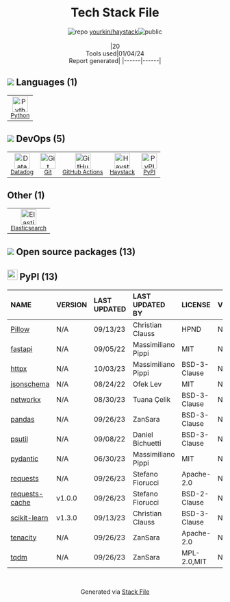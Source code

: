 <!--
&lt;--- Readme.md Snippet without images Start ---&gt;
## Tech Stack
yourkin/haystack is built on the following main stack:

- [Datadog](https://www.datadoghq.com/lpg/?utm_source=Advertisement&utm_medium=StackShare&utm_campaign=StackShare-Other) – Performance Monitoring
- [Elasticsearch](https://www.elastic.co/products/elasticsearch) – Search as a Service
- [Python](https://www.python.org) – Languages
- [GitHub Actions](https://github.com/features/actions) – Continuous Integration
- [Haystack](https://usehaystack.io) – Programming & Code Analytics

Full tech stack [here](/techstack.md)

&lt;--- Readme.md Snippet without images End ---&gt;

&lt;--- Readme.md Snippet with images Start ---&gt;
## Tech Stack
yourkin/haystack is built on the following main stack:

- <img width='25' height='25' src='https://img.stackshare.io/service/669/default_34b3b9b42d07c33ac47ecdff75dd6f4f82aa70ee.jpg' alt='Datadog'/> [Datadog](https://www.datadoghq.com/lpg/?utm_source=Advertisement&utm_medium=StackShare&utm_campaign=StackShare-Other) – Performance Monitoring
- <img width='25' height='25' src='https://img.stackshare.io/service/841/Image_2019-05-20_at_4.58.04_PM.png' alt='Elasticsearch'/> [Elasticsearch](https://www.elastic.co/products/elasticsearch) – Search as a Service
- <img width='25' height='25' src='https://img.stackshare.io/service/993/pUBY5pVj.png' alt='Python'/> [Python](https://www.python.org) – Languages
- <img width='25' height='25' src='https://img.stackshare.io/service/11563/actions.png' alt='GitHub Actions'/> [GitHub Actions](https://github.com/features/actions) – Continuous Integration
- <img width='25' height='25' src='https://img.stackshare.io/service/12241/default_f2a9f7233077069f3f29353101416fb0c5ad0c3d.jpg' alt='Haystack'/> [Haystack](https://usehaystack.io) – Programming & Code Analytics

Full tech stack [here](/techstack.md)

&lt;--- Readme.md Snippet with images End ---&gt;
-->
<div align="center">

# Tech Stack File
![](https://img.stackshare.io/repo.svg "repo") [yourkin/haystack](https://github.com/yourkin/haystack)![](https://img.stackshare.io/public_badge.svg "public")
<br/><br/>
|20<br/>Tools used|01/04/24 <br/>Report generated|
|------|------|
</div>

## <img src='https://img.stackshare.io/languages.svg'/> Languages (1)
<table><tr>
  <td align='center'>
  <img width='36' height='36' src='https://img.stackshare.io/service/993/pUBY5pVj.png' alt='Python'>
  <br>
  <sub><a href="https://www.python.org">Python</a></sub>
  <br>
  <sub></sub>
</td>

</tr>
</table>

## <img src='https://img.stackshare.io/devops.svg'/> DevOps (5)
<table><tr>
  <td align='center'>
  <img width='36' height='36' src='https://img.stackshare.io/service/669/default_34b3b9b42d07c33ac47ecdff75dd6f4f82aa70ee.jpg' alt='Datadog'>
  <br>
  <sub><a href="https://www.datadoghq.com/lpg/?utm_source=Advertisement&utm_medium=StackShare&utm_campaign=StackShare-Other">Datadog</a></sub>
  <br>
  <sub></sub>
</td>

<td align='center'>
  <img width='36' height='36' src='https://img.stackshare.io/service/1046/git.png' alt='Git'>
  <br>
  <sub><a href="http://git-scm.com/">Git</a></sub>
  <br>
  <sub></sub>
</td>

<td align='center'>
  <img width='36' height='36' src='https://img.stackshare.io/service/11563/actions.png' alt='GitHub Actions'>
  <br>
  <sub><a href="https://github.com/features/actions">GitHub Actions</a></sub>
  <br>
  <sub></sub>
</td>

<td align='center'>
  <img width='36' height='36' src='https://img.stackshare.io/service/12241/default_f2a9f7233077069f3f29353101416fb0c5ad0c3d.jpg' alt='Haystack'>
  <br>
  <sub><a href="https://usehaystack.io">Haystack</a></sub>
  <br>
  <sub></sub>
</td>

<td align='center'>
  <img width='36' height='36' src='https://img.stackshare.io/service/12572/-RIWgodF_400x400.jpg' alt='PyPI'>
  <br>
  <sub><a href="https://pypi.org/">PyPI</a></sub>
  <br>
  <sub></sub>
</td>

</tr>
</table>

## Other (1)
<table><tr>
  <td align='center'>
  <img width='36' height='36' src='https://img.stackshare.io/service/841/Image_2019-05-20_at_4.58.04_PM.png' alt='Elasticsearch'>
  <br>
  <sub><a href="https://www.elastic.co/products/elasticsearch">Elasticsearch</a></sub>
  <br>
  <sub></sub>
</td>

</tr>
</table>


## <img src='https://img.stackshare.io/group.svg' /> Open source packages (13)</h2>

## <img width='24' height='24' src='https://img.stackshare.io/service/12572/-RIWgodF_400x400.jpg'/> PyPI (13)

|NAME|VERSION|LAST UPDATED|LAST UPDATED BY|LICENSE|VULNERABILITIES|
|:------|:------|:------|:------|:------|:------|
|[Pillow](https://pypi.org/project/Pillow)|N/A|09/13/23|Christian Clauss |HPND|N/A|
|[fastapi](https://pypi.org/project/fastapi)|N/A|09/05/22|Massimiliano Pippi |MIT|N/A|
|[httpx](https://pypi.org/project/httpx)|N/A|10/03/23|Massimiliano Pippi |BSD-3-Clause|N/A|
|[jsonschema](https://pypi.org/project/jsonschema)|N/A|08/24/22|Ofek Lev |MIT|N/A|
|[networkx](https://pypi.org/project/networkx)|N/A|08/30/23|Tuana Çelik |BSD-3-Clause|N/A|
|[pandas](https://pypi.org/project/pandas)|N/A|09/26/23|ZanSara |BSD-3-Clause|N/A|
|[psutil](https://pypi.org/project/psutil)|N/A|09/08/22|Daniel Bichuetti |BSD-3-Clause|N/A|
|[pydantic](https://pypi.org/project/pydantic)|N/A|06/30/23|Massimiliano Pippi |MIT|N/A|
|[requests](https://pypi.org/project/requests)|N/A|09/26/23|Stefano Fiorucci |Apache-2.0|N/A|
|[requests-cache](https://pypi.org/project/requests-cache)|v1.0.0|09/26/23|Stefano Fiorucci |BSD-2-Clause|N/A|
|[scikit-learn](https://pypi.org/project/scikit-learn)|v1.3.0|09/13/23|Christian Clauss |BSD-3-Clause|N/A|
|[tenacity](https://pypi.org/project/tenacity)|N/A|09/26/23|ZanSara |Apache-2.0|N/A|
|[tqdm](https://pypi.org/project/tqdm)|N/A|09/26/23|ZanSara |MPL-2.0,MIT|N/A|

<br/>
<div align='center'>

Generated via [Stack File](https://github.com/marketplace/stack-file)
